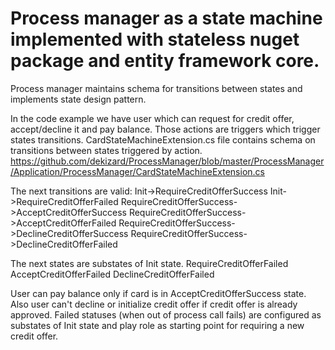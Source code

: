 # Process manager as a state machine implemented with stateless nuget package and entity framework core.

Process manager maintains schema for transitions between states and implements state design pattern.

In the code example we have user which can request for credit offer, accept/decline it and pay balance. Those actions are triggers which trigger states transitions. 
CardStateMachineExtension.cs file contains schema on transitions between states triggered by action.
https://github.com/dekizard/ProcessManager/blob/master/ProcessManager/Application/ProcessManager/CardStateMachineExtension.cs

The next transitions are valid:
Init->RequireCreditOfferSuccess
Init->RequireCreditOfferFailed
RequireCreditOfferSuccess->AcceptCreditOfferSuccess
RequireCreditOfferSuccess->AcceptCreditOfferFailed
RequireCreditOfferSuccess->DeclineCreditOfferSuccess
RequireCreditOfferSuccess->DeclineCreditOfferFailed

The next states are substates of Init state.
RequireCreditOfferFailed
AcceptCreditOfferFailed
DeclineCreditOfferFailed

User can pay balance only if card is in AcceptCreditOfferSuccess state. Also user can't decline or initialize credit offer if credit offer is already approved.
Failed statuses (when out of process call fails) are configured as substates of Init state and play role as starting point for requiring a new credit offer.
